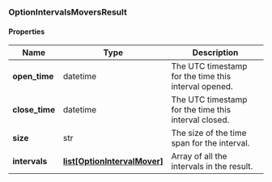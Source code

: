 

[//]: # (CLASS:OptionIntervalsMoversResult)

[//]: # (KIND:object)

### OptionIntervalsMoversResult

#### Properties

[//]: # (START_DEFINITION)

Name | Type | Description
------------ | ------------- | -------------
**open_time** | datetime | The UTC timestamp for the time this interval opened. &nbsp;
**close_time** | datetime | The UTC timestamp for the time this interval closed. &nbsp;
**size** | str | The size of the time span for the interval. &nbsp;
**intervals** | [**list[OptionIntervalMover]**](OptionIntervalMover.md) | Array of all the intervals in the result. &nbsp;

[//]: # (END_DEFINITION)


[//]: # (CONTAINED_CLASS:OptionIntervalMover)



